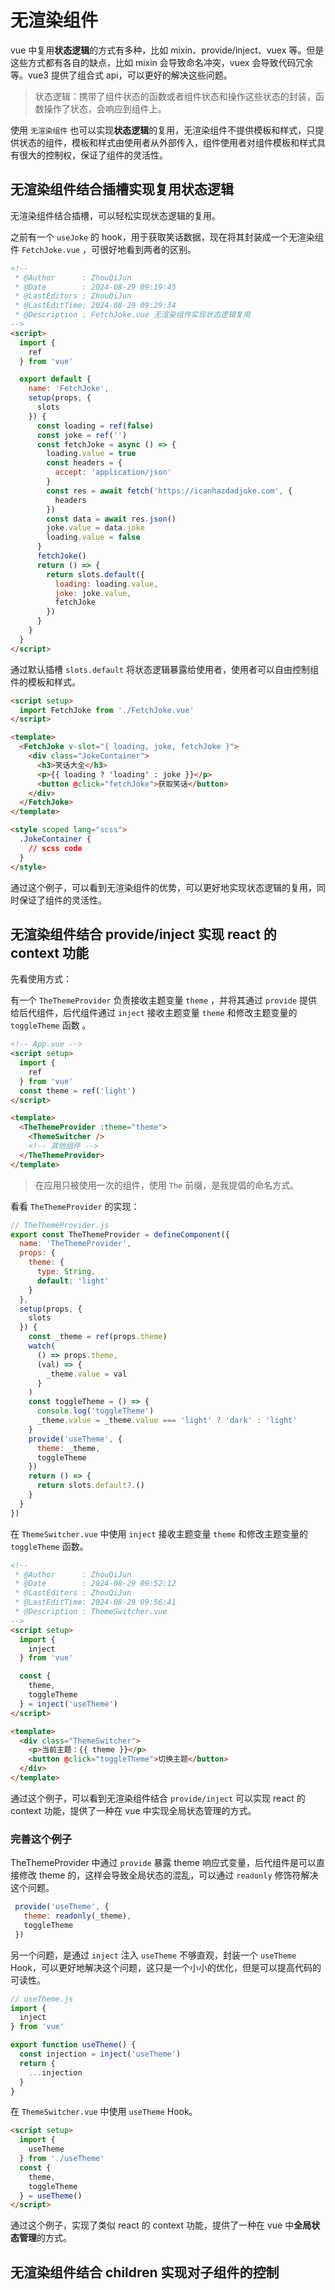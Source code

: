 # 无渲染组件

vue 中复用**状态逻辑**的方式有多种，比如 mixin、provide/inject、vuex 等。但是这些方式都有各自的缺点，比如 mixin 会导致命名冲突，vuex 会导致代码冗余等。vue3 提供了组合式 api，可以更好的解决这些问题。

> 状态逻辑：携带了组件状态的函数或者组件状态和操作这些状态的封装，函数操作了状态，会响应到组件上。

使用 `无渲染组件` 也可以实现**状态逻辑**的复用，无渲染组件不提供模板和样式，只提供状态的组件，模板和样式由使用者从外部传入，组件使用者对组件模板和样式具有很大的控制权，保证了组件的灵活性。

## 无渲染组件结合插槽实现复用状态逻辑

无渲染组件结合插槽，可以轻松实现状态逻辑的复用。

之前有一个 `useJoke` 的 hook，用于获取笑话数据，现在将其封装成一个无渲染组件 `FetchJoke.vue` ，可很好地看到两者的区别。

```html
<!--
 * @Author      : ZhouQiJun
 * @Date        : 2024-08-29 09:19:45
 * @LastEditors : ZhouQiJun
 * @LastEditTime: 2024-08-29 09:29:34
 * @Description : FetchJoke.vue 无渲染组件实现状态逻辑复用
-->
<script>
  import {
    ref
  } from 'vue'

  export default {
    name: 'FetchJoke',
    setup(props, {
      slots
    }) {
      const loading = ref(false)
      const joke = ref('')
      const fetchJoke = async () => {
        loading.value = true
        const headers = {
          accept: 'application/json'
        }
        const res = await fetch('https://icanhazdadjoke.com', {
          headers
        })
        const data = await res.json()
        joke.value = data.joke
        loading.value = false
      }
      fetchJoke()
      return () => {
        return slots.default({
          loading: loading.value,
          joke: joke.value,
          fetchJoke
        })
      }
    }
  }
</script>
```

通过默认插槽 `slots.default` 将状态逻辑暴露给使用者，使用者可以自由控制组件的模板和样式。

```html
<script setup>
  import FetchJoke from './FetchJoke.vue'
</script>

<template>
  <FetchJoke v-slot="{ loading, joke, fetchJoke }">
    <div class="JokeContainer">
      <h3>笑话大全</h3>
      <p>{{ loading ? 'loading' : joke }}</p>
      <button @click="fetchJoke">获取笑话</button>
    </div>
  </FetchJoke>
</template>

<style scoped lang="scss">
  .JokeContainer {
    // scss code
  }
</style>
```

通过这个例子，可以看到无渲染组件的优势，可以更好地实现状态逻辑的复用，同时保证了组件的灵活性。

## 无渲染组件结合 provide/inject 实现 react 的 context 功能

先看使用方式：

有一个 `TheThemeProvider` 负责接收主题变量 `theme` ，并将其通过 `provide` 提供给后代组件，后代组件通过 `inject` 接收主题变量 `theme` 和修改主题变量的 `toggleTheme` 函数 。

```html
<!-- App.vue -->
<script setup>
  import {
    ref
  } from 'vue'
  const theme = ref('light')
</script>

<template>
  <TheThemeProvider :theme="theme">
    <ThemeSwitcher />
    <!-- 其他组件 -->
  </TheThemeProvider>
</template>
```

> 在应用只被使用一次的组件，使用 `The` 前缀，是我提倡的命名方式。

看看 `TheThemeProvider` 的实现：

```js
// TheThemeProvider.js
export const TheThemeProvider = defineComponent({
  name: 'TheThemeProvider',
  props: {
    theme: {
      type: String,
      default: 'light'
    }
  },
  setup(props, {
    slots
  }) {
    const _theme = ref(props.theme)
    watch(
      () => props.theme,
      (val) => {
        _theme.value = val
      }
    )
    const toggleTheme = () => {
      console.log('toggleTheme')
      _theme.value = _theme.value === 'light' ? 'dark' : 'light'
    }
    provide('useTheme', {
      theme: _theme,
      toggleTheme
    })
    return () => {
      return slots.default?.()
    }
  }
})
```

在 `ThemeSwitcher.vue` 中使用 `inject` 接收主题变量 `theme` 和修改主题变量的 `toggleTheme` 函数。

```html
<!--
 * @Author      : ZhouQiJun
 * @Date        : 2024-08-29 09:52:12
 * @LastEditors : ZhouQiJun
 * @LastEditTime: 2024-08-29 09:56:41
 * @Description : ThemeSwitcher.vue
-->
<script setup>
  import {
    inject
  } from 'vue'

  const {
    theme,
    toggleTheme
  } = inject('useTheme')
</script>

<template>
  <div class="ThemeSwitcher">
    <p>当前主题：{{ theme }}</p>
    <button @click="toggleTheme">切换主题</button>
  </div>
</template>
```

通过这个例子，可以看到无渲染组件结合 `provide/inject` 可以实现 react 的 context 功能，提供了一种在 vue 中实现全局状态管理的方式。

### 完善这个例子

TheThemeProvider 中通过 `provide` 暴露 theme 响应式变量，后代组件是可以直接修改 theme 的，这样会导致全局状态的混乱，可以通过 `readonly` 修饰符解决这个问题。

```js
 provide('useTheme', {
   theme: readonly(_theme),
   toggleTheme
 })
```

另一个问题，是通过 `inject` 注入 `useTheme` 不够直观，封装一个 `useTheme` Hook，可以更好地解决这个问题，这只是一个小小的优化，但是可以提高代码的可读性。

```js
// useTheme.js
import {
  inject
} from 'vue'

export function useTheme() {
  const injection = inject('useTheme')
  return {
    ...injection
  }
}
```

在 `ThemeSwitcher.vue` 中使用 `useTheme` Hook。

```html
<script setup>
  import {
    useTheme
  } from './useTheme'
  const {
    theme,
    toggleTheme
  } = useTheme()
</script>
```

通过这个例子，实现了类似 react 的 context 功能，提供了一种在 vue 中**全局状态管理**的方式。

## 无渲染组件结合 children 实现对子组件的控制
